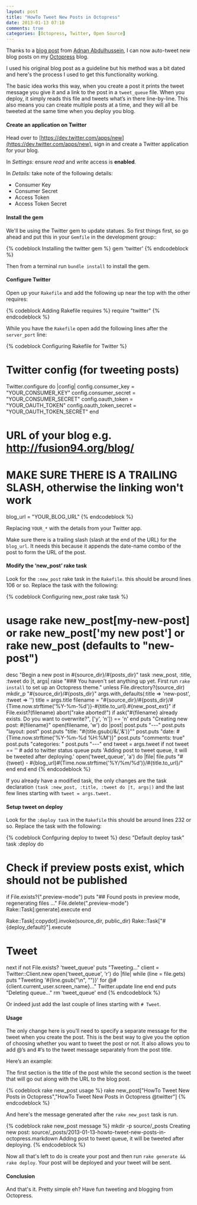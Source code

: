 ```yaml
---
layout: post
title: "HowTo Tweet New Posts in Octopress"
date: 2013-01-13 07:10
comments: true
categories: [Octopress, Twitter, Open Source]
---
```


Thanks to a [blog post](http://prydoni.us/blog/2012/04/29/tweet-new-posts-in-octopress/) from [Adnan Abdulhussein](http://prydoni.us/blog/), I can now auto-tweet new blog posts on my [Octopress](http://octopress.org) blog.

I used his original blog post as a guideline but his method was a bit dated and here's the process I used to get this functionality working.
<!-- more -->
The basic idea works this way, when you create a post it prints the tweet message you give it and a link to the post in a `tweet_queue` file. When you deploy, it simply reads this file and tweets what’s in there line-by-line. This also means you can create multiple posts at a time, and they will all be tweeted at the same time when you deploy you blog.

#### Create an application on Twitter

Head over to [https://dev.twitter.com/apps/new](https://dev.twitter.com/apps/new), sign in and create a Twitter application for your blog.

In _Settings:_ ensure _read_ and _write_ access is __enabled__.

In _Details:_ take note of the following details:

* Consumer Key
* Consumer Secret
* Access Token
* Access Token Secret

#### Install the gem

We'll be using the Twitter gem to update statues. So first things first, so go ahead and put this in your `Gemfile` in the development group::

{% codeblock Installing the twitter gem %}
gem 'twitter'
{% endcodeblock %}

Then from a terminal run `bundle install` to install the gem.

#### Configure Twitter
Open up your `Rakefile` and add the following up near the top with the other requires:

{% codeblock Adding Rakefile requires %}
require "twitter"
{% endcodeblock %}

While you have the `Rakefile` open add the following lines after the `server_port` line:

{% codeblock Configuring Rakefile for Twitter %}
# Twitter config (for tweeting posts)
Twitter.configure do |config|
  config.consumer_key = "YOUR_CONSUMER_KEY"
  config.consumer_secret = "YOUR_CONSUMER_SECRET"
  config.oauth_token = "YOUR_OAUTH_TOKEN"
  config.oauth_token_secret = "YOUR_OAUTH_TOKEN_SECRET"
end

# URL of your blog e.g. http://fusion94.org/blog/
# MAKE SURE THERE IS A TRAILING SLASH, otherwise the linking won't work
blog_url = "YOUR_BLOG_URL"
{% endcodeblock %}

Replacing `YOUR_*` with the details from your Twitter app.

Make sure there is a trailing slash (slash at the end of the URL) for the `blog_url`. It needs this because it appends the date-name combo of the post to form the URL of the post.

#### Modify the ‘new_post’ rake task

Look for the `:new_post` rake task in the `Rakefile`. this should be around lines 106 or so. Replace the task with the following:

{% codeblock Configuring new_post rake task %}
# usage rake new_post[my-new-post] or rake new_post['my new post'] or rake new_post (defaults to "new-post")
desc "Begin a new post in #{source_dir}/#{posts_dir}"
task :new_post, :title, :tweet do |t, args|
  raise "### You haven't set anything up yet. First run `rake install` to set up an Octopress theme." unless File.directory?(source_dir)
  mkdir_p "#{source_dir}/#{posts_dir}"
  args.with_defaults(:title => 'new-post', :tweet => '')
  title = args.title
  filename = "#{source_dir}/#{posts_dir}/#{Time.now.strftime('%Y-%m-%d')}-#{title.to_url}.#{new_post_ext}"
  if File.exist?(filename)
    abort("rake aborted!") if ask("#{filename} already exists. Do you want to overwrite?", ['y', 'n']) == 'n'
  end
  puts "Creating new post: #{filename}"
  open(filename, 'w') do |post|
    post.puts "---"
    post.puts "layout: post"
    post.puts "title: \"#{title.gsub(/&/,'&amp;')}\""
    post.puts "date: #{Time.now.strftime('%Y-%m-%d %H:%M')}"
    post.puts "comments: true"
    post.puts "categories: "
    post.puts "---"
  end
  tweet = args.tweet
  if not tweet == ''
    # add to twitter status queue
    puts 'Adding post to tweet queue, it will be tweeted after deploying.'
    open('tweet_queue', 'a') do |file|
      file.puts "#{tweet} - #{blog_url}#{Time.now.strftime('%Y/%m/%d')}/#{title.to_url}/"
    end
  end
end
{% endcodeblock %}

If you already have a modified task, the only changes are the task declaration `(task :new_post, :title, :tweet do |t, args|)` and the last few lines starting with `tweet = args.tweet.`

#### Setup tweet on deploy

Look for the `:deploy task` in the `Rakefile` this should be around lines 232 or so. Replace the task with the following:

{% codeblock Confguring deploy to tweet %}
desc "Default deploy task"
task :deploy do
  # Check if preview posts exist, which should not be published
  if File.exists?(".preview-mode")
    puts "## Found posts in preview mode, regenerating files ..."
    File.delete(".preview-mode")
    Rake::Task[:generate].execute
  end

  Rake::Task[:copydot].invoke(source_dir, public_dir)
  Rake::Task["#{deploy_default}"].execute

  # Tweet
  next if not File.exists? 'tweet_queue'
  puts "Tweeting..."
  client = Twitter::Client.new
  open('tweet_queue', 'r') do |file|
    while (line = file.gets)
      puts "Tweeting '#{line.gsub("\n", "")}' for @#{client.current_user.screen_name}..."
      Twitter.update line
    end
  end
  puts "Deleting queue..."
  rm 'tweet_queue'
end
{% endcodeblock %}

Or indeed just add the last couple of lines starting with `# Tweet`.

#### Usage 

The only change here is you’ll need to specify a separate message for the tweet when you create the post. This is the best way to give you the option of choosing whether you want to tweet the post or not. It also allows you to add @’s and #’s to the tweet message separately from the post title.

Here’s an example:

The first section is the title of the post while the second section is the tweet that will go out along with the URL to the blog post.

{% codeblock rake new_post usage %}
rake new_post["HowTo Tweet New Posts in Octopress","HowTo Tweet New Posts in Octopress @twitter"]
{% endcodeblock %}

And here's the message generated after the `rake new_post` task is run.

{% codeblock rake new_post message %}
mkdir -p source/_posts
Creating new post: source/_posts/2013-01-13-howto-tweet-new-posts-in-octopress.markdown
Adding post to tweet queue, it will be tweeted after deploying.
{% endcodeblock %}

Now all that's left to do is create your post and then run `rake generate && rake deploy`. Your post will be deployed and your tweet will be sent.

#### Conclusion

And that's it. Pretty simple eh? Have fun tweeting and blogging from Octopress.